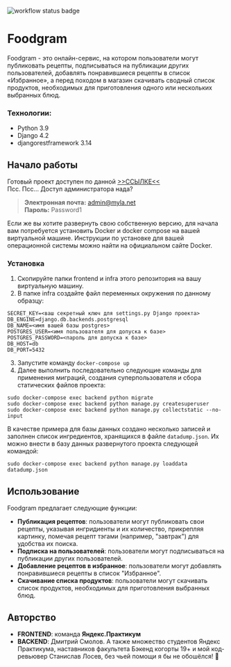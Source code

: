 ![workflow status badge](https://github.com/DmitrySmolov/foodgram-project-react/actions/workflows/foodgram_workflow.yml/badge.svg)

# Foodgram

Foodgram - это онлайн-сервис, на котором пользователи могут публиковать рецепты, подписываться на публикации других пользователей, добавлять понравившиеся рецепты в список «Избранное», а перед походом в магазин скачивать сводный список продуктов, необходимых для приготовления одного или нескольких выбранных блюд.

### Технологии:
- Python 3.9
- Django 4.2
- djangorestframework 3.14

## Начало работы

Готовый проект доступен по данной [>>ССЫЛКЕ<<](http://158.160.101.154) <br />
Псс. Псс... Доступ администратора нада? <br />
> **Электронная почта:** admin@myla.net <br />
> **Пароль:** Password1 <br />

Если же вы хотите развернуть свою собственную версию, для начала вам потребуется установить Docker и docker compose на вашей виртуальной машине. Инструкции по установке для вашей операционной системы можно найти на официальном сайте Docker.

### Установка

1. Скопируйте папки frontend и infra этого репозитория на вашу виртуальную машину.
2. В папке infra создайте файл переменных окружения по данному образцу:
```
SECRET_KEY=<ваш секретный ключ для settings.py Django проекта>
DB_ENGINE=django.db.backends.postgresql
DB_NAME=<имя вашей базы postgres>
POSTGRES_USER=<имя пользователя для допуска к базе>
POSTGRES_PASSWORD=<пароль для допуска к базе>
DB_HOST=db
DB_PORT=5432
```
3. Запустите команду `docker-compose up`
4. Далее выполнить последовательно следующие команды для применения миграций, создания суперпользователя и сбора статических файлов проекта:
```
sudo docker-compose exec backend python migrate
sudo docker-compose exec backend python manage.py createsuperuser
sudo docker-compose exec backend python manage.py collectstatic --no-input
```
В качестве примера для базы данных создано несколько записей и заполнен список ингредиентов, хранящихся в файле `datadump.json`. Их можно внести в базу данных развернутого проекта следующей командой:
```
sudo docker-compose exec backend python manage.py loaddata datadump.json
```

## Использование

Foodgram предлагает следующие функции:

- **Публикация рецептов**: пользователи могут публиковать свои рецепты, указывая ингридиенты и их количество, прикрепляя картинку, помечая рецепт тэгами (например, "завтрак") для удобства их поиска.
- **Подписка на пользователей**: пользователи могут подписываться на публикации других пользователей.
- **Добавление рецептов в избранное**: пользователи могут добавлять понравившиеся рецепты в список "Избранное".
- **Скачивание списка продуктов**: пользователи могут скачивать список продуктов, необходимых для приготовления выбранных блюд.

## Авторство

- **FRONTEND**: команда **Яндекс.Практикум**
- **BACKEND**: Дмитрий Смолов. А также множество студентов Яндекс Практикума, наставников факультета Бэкенд когорты 19+ и мой код-ревьювер Станислав Лосев, без чьей помощи я бы не обошёлся! :purple_heart:
